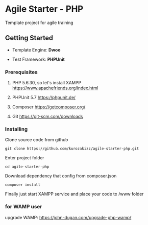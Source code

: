 # Agile Starter - PHP

Template project for agile training

## Getting Started

- Template Engine: **Dwoo**

- Test Framework: **PHPUnit**

### Prerequisites

1. PHP 5.6.30, so let's install XAMPP https://www.apachefriends.org/index.html

2. PHPUnit 5.7 https://phpunit.de/

3. Composer https://getcomposer.org/

4. Git https://git-scm.com/downloads

### Installing

Clone source code from github

```
git clone https://github.com/kurozakizz/agile-starter-php.git
```

Enter project folder

```
cd agile-starter-php
```

Download dependency that config from composer.json

```
composer install
```

Finally just start XAMPP service and place your code to /www folder

### for WAMP user
upgrade WAMP: https://john-dugan.com/upgrade-php-wamp/
